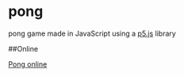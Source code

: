 # pong

pong game made in JavaScript using a <a href="https://p5js.org/">p5.js</a> library

##Online

<a href="https://editor.p5js.org/magno/sketches">Pong online</a>
